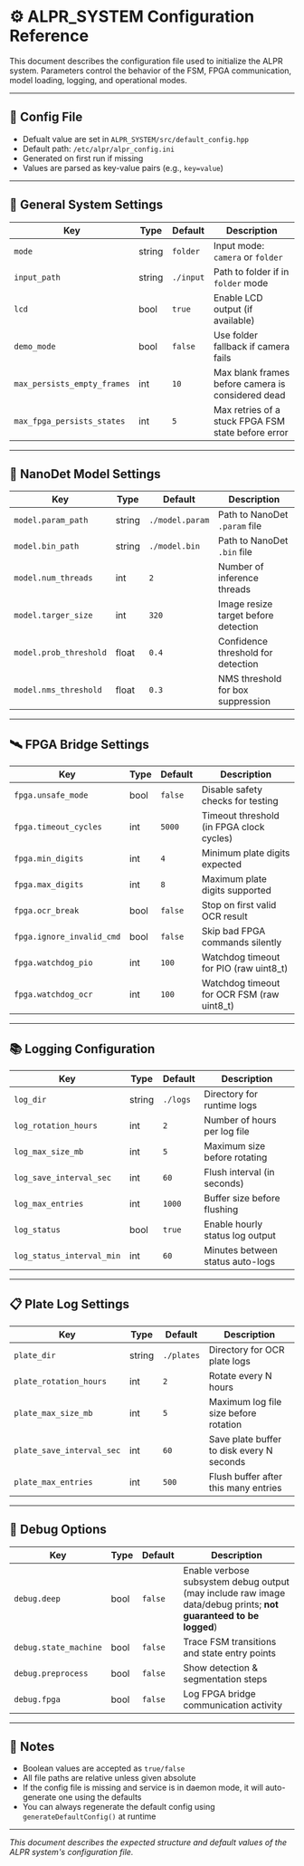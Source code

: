 # ⚙️ ALPR_SYSTEM Configuration Reference

This document describes the configuration file used to initialize the ALPR system. Parameters control the behavior of the FSM, FPGA communication, model loading, logging, and operational modes.

---

## 📁 Config File

- Defualt value are set in `ALPR_SYSTEM/src/default_config.hpp`
- Default path: `/etc/alpr/alpr_config.ini`
- Generated on first run if missing
- Values are parsed as key-value pairs (e.g., `key=value`)

---

## 🔧 General System Settings

| Key                           | Type   | Default         | Description                                                |
|-------------------------------|--------|------------------|------------------------------------------------------------|
| `mode`                        | string | `folder`         | Input mode: `camera` or `folder`                           |
| `input_path`                  | string | `./input`        | Path to folder if in `folder` mode                         |
| `lcd`                         | bool   | `true`           | Enable LCD output (if available)                           |
| `demo_mode`                   | bool   | `false`          | Use folder fallback if camera fails                        |
| `max_persists_empty_frames`   | int    | `10`             | Max blank frames before camera is considered dead          |
| `max_fpga_persists_states`    | int    | `5`              | Max retries of a stuck FPGA FSM state before error         |

---

## 🧠 NanoDet Model Settings

| Key                    | Type   | Default            | Description                                 |
|------------------------|--------|--------------------|---------------------------------------------|
| `model.param_path`     | string | `./model.param`    | Path to NanoDet `.param` file               |
| `model.bin_path`       | string | `./model.bin`      | Path to NanoDet `.bin` file                 |
| `model.num_threads`    | int    | `2`                | Number of inference threads                 |
| `model.targer_size`    | int    | `320`              | Image resize target before detection        |
| `model.prob_threshold` | float  | `0.4`              | Confidence threshold for detection          |
| `model.nms_threshold`  | float  | `0.3`              | NMS threshold for box suppression           |

---

## 🛰️ FPGA Bridge Settings

| Key                         | Type   | Default         | Description                                           |
|-----------------------------|--------|------------------|-------------------------------------------------------|
| `fpga.unsafe_mode`          | bool   | `false`          | Disable safety checks for testing                     |
| `fpga.timeout_cycles`       | int    | `5000`           | Timeout threshold (in FPGA clock cycles)              |
| `fpga.min_digits`           | int    | `4`              | Minimum plate digits expected                         |
| `fpga.max_digits`           | int    | `8`              | Maximum plate digits supported                        |
| `fpga.ocr_break`            | bool   | `false`          | Stop on first valid OCR result                        |
| `fpga.ignore_invalid_cmd`   | bool   | `false`          | Skip bad FPGA commands silently                       |
| `fpga.watchdog_pio`         | int    | `100`            | Watchdog timeout for PIO (raw uint8_t)                |
| `fpga.watchdog_ocr`         | int    | `100`            | Watchdog timeout for OCR FSM (raw uint8_t)            |

---

## 📚 Logging Configuration

| Key                        | Type   | Default        | Description                                     |
|----------------------------|--------|----------------|-------------------------------------------------|
| `log_dir`                  | string | `./logs`       | Directory for runtime logs                      |
| `log_rotation_hours`       | int    | `2`            | Number of hours per log file                    |
| `log_max_size_mb`          | int    | `5`            | Maximum size before rotating                    |
| `log_save_interval_sec`    | int    | `60`           | Flush interval (in seconds)                     |
| `log_max_entries`          | int    | `1000`         | Buffer size before flushing                     |
| `log_status`               | bool   | `true`         | Enable hourly status log output                 |
| `log_status_interval_min`  | int    | `60`           | Minutes between status auto-logs                |

---

## 📋 Plate Log Settings

| Key                         | Type   | Default        | Description                                      |
|-----------------------------|--------|----------------|--------------------------------------------------|
| `plate_dir`                 | string | `./plates`     | Directory for OCR plate logs                     |
| `plate_rotation_hours`      | int    | `2`            | Rotate every N hours                             |
| `plate_max_size_mb`         | int    | `5`            | Maximum log file size before rotation            |
| `plate_save_interval_sec`   | int    | `60`           | Save plate buffer to disk every N seconds        |
| `plate_max_entries`         | int    | `500`          | Flush buffer after this many entries             |

---

## 🐞 Debug Options

| Key                      | Type  | Default  | Description                                                                 |
|--------------------------|-------|----------|-----------------------------------------------------------------------------|
| `debug.deep`             | bool  | `false`  | Enable verbose subsystem debug output (may include raw image data/debug prints; **not guaranteed to be logged**) |
| `debug.state_machine`    | bool  | `false`  | Trace FSM transitions and state entry points                                |
| `debug.preprocess`       | bool  | `false`  | Show detection & segmentation steps                                         |
| `debug.fpga`             | bool  | `false`  | Log FPGA bridge communication activity                                      |

---

## 📝 Notes

- Boolean values are accepted as `true/false`
- All file paths are relative unless given absolute
- If the config file is missing and service is in daemon mode, it will auto-generate one using the defaults
- You can always regenerate the default config using `generateDefaultConfig()` at runtime

---

*This document describes the expected structure and default values of the ALPR system's configuration file.*
